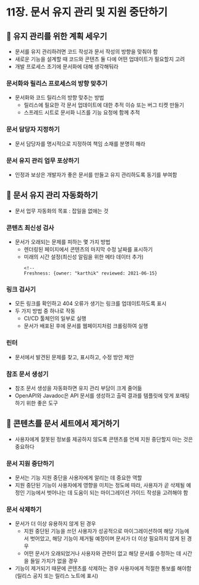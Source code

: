 # 11장. 문서 유지 관리 및 지원 중단하기

## 📌 유지 관리를 위한 계획 세우기
- 문서를 유지 관리하려면 코드 작성과 문서 작성의 방향을 맞춰야 함
- 새로운 기능을 설계할 때 코드와 콘텐츠 둘 다에 어떤 업데이트가 필요할지 고려
- 개발 프로세스 초기에 문서화에 대해 생각해둬라
### 문서화와 릴리스 프로세스의 방향 맞추기
- 문서화와 코드 릴리스의 방향 맞추는 방법
  - 릴리스에 필요한 각 문서 업데이트에 대한 추적 이슈 또는 버그 티켓 만들기
  - 스프레드 시트로 문서화 니즈를 기능 요청에 함께 추적
### 문서 담당자 지정하기
- 문서 담당자를 명시적으로 지정하여 책임 소재를 분명히 해라
### 문서 유지 관리 업무 포상하기
- 인정과 보상은 개발자가 좋은 문서를 만들고 유지 관리하도록 동기를 부여함

## 📌 문서 유지 관리 자동화하기
- 문서 업무 자동화의 목표 : 잡일을 없애는 것
### 콘텐츠 최신성 검사
- 문서가 오래되는 문제를 피하는 몇 가지 방법
  - 렌더링된 페이지에서 콘텐츠의 마지막 수정 날짜를 표시하기
  - 미래의 시간 설정(최신성 알림을 위한 메타 데이터 추가)
    ```
    <!--
    Freshness: {owner: "karthik" reviewed: 2021-06-15}
    ```
### 링크 검사기
- 모든 링크를 확인하고 404 오류가 생기는 링크를 업데이트하도록 표시
- 두 가지 방법 중 하나로 작동
  - CI/CD 툴체인의 일부로 실행
  - 문서가 배포된 후에 문서를 웹페이지처럼 크롤링하여 실행
### 린터
- 문서에서 발견된 문제를 찾고, 표시하고, 수정 방안 제안
### 참조 문서 생성기
- 참조 문서 생성을 자동화하면 유지 관리 부담이 크게 줄어듦
- OpenAPI와 Javadoc은 API 문서를 생성하고 출력 결과를 템플릿에 맞게 포매팅하기 위한 좋은 도구

## 📌 콘텐츠를 문서 세트에서 제거하기
- 사용자에게 잘못된 정보를 제공하지 않도록 콘텐츠를 언제 지원 중단할지 아는 것은 중요하다
### 문서 지원 중단하기
- 문서는 기능 지원 중단을 사용자에게 알리는 데 중요한 역할
- 지원 중단된 기능이 사용자에게 영향을 미치는 정도에 따라, 사용자가 곧 삭제될 예정인 기능에서 벗어나는 데 도움이 되는 마이그레이션 가이드 작성을 고려해야 함
### 문서 삭제하기
- 문서가 더 이상 유용하지 않게 된 경우
  - 지원 중단된 기능을 쓰던 사용자가 성공적으로 마이그레이션하여 해당 기능에서 벗어았고, 해당 기능이 제거될 예정이며 문서가 더 이상 필요하지 않게 된 경우
  - 어떤 문서가 오래되었거나 사용자와 관련이 없고 해당 문서를 수정하는 데 시간을 들일 가치가 없을 경우
- 기능이 제거되기 때문에 콘텐츠를 삭제하는 경우 사용자에게 적절한 통보를 해야함 (릴리스 공지 또는 릴리스 노트에 표시)
